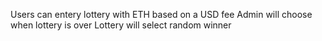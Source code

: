 Users can entery lottery with ETH based on a USD fee
Admin will choose when lottery is over
Lottery will select random winner
